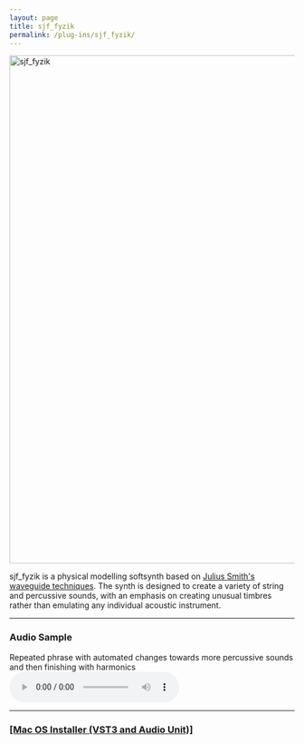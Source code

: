 ```yaml
---
layout: page
title: sjf_fyzik
permalink: /plug-ins/sjf_fyzik/
---
```

<img width="896" alt="sjf_fyzik" src="https://github.com/simohnf/simohnf.github.io/assets/12850558/1fb91e8e-37f6-49ab-8d03-4779b3ea3c75">


sjf_fyzik is a physical modelling softsynth based on [Julius Smith's waveguide techniques](https://ccrma.stanford.edu/~jos/swgt/). 
The synth is designed to create a variety of string and percussive sounds, with an emphasis on creating unusual timbres rather than emulating any individual acoustic instrument.

---

### Audio Sample
Repeated phrase with automated changes towards more percussive sounds and then finishing with harmonics
<audio controls>
<source src="/MP3s/fyzik.mp3" type="audio/mp3">
</audio>

---


### [[Mac OS Installer (VST3 and Audio Unit)]](https://drive.google.com/file/d/19cOwqCbYHmicSFGJ7pgYoYirQBf1mpjj/view?usp=sharing)
